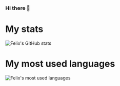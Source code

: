 ### Hi there 👋

# My stats
![Felix's GitHub stats](https://github-readme-stats.vercel.app/api?username=filtitov2001&bg_color=000000,1e0f2a,32144f,481677,5d16a2&title_color=fcafb1&text_color=ffcc99&hide_border=true&card_width=400)
# My most used languages
![Felix's most used languages](https://github-readme-stats.vercel.app/api/top-langs/?username=filtitov2001&layout=compact&card_width=450&bg_color=000000,1e0f2a,32144f,481677,5d16a2&title_color=fcafb1&text_color=ffcc99&hide_border=true&hide=html&langs_count=8)


<!--
**filtitov2001/filtitov2001** is a ✨ _special_ ✨ repository because its `README.md` (this file) appears on your GitHub profile.

Here are some ideas to get you started:

- 🔭 I’m currently working on ...
- 🌱 I’m currently learning ...
- 👯 I’m looking to collaborate on ...
- 🤔 I’m looking for help with ...
- 💬 Ask me about ...
- 📫 How to reach me: ...
- 😄 Pronouns: ...
- ⚡ Fun fact: ...
-->
